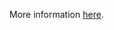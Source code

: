 More information [here](https://docs.paloaltonetworks.com/content/techdocs/en_US/prisma/prisma-cloud/prisma-cloud-code-security-policy-reference/azure-policies/azure-logging-policies/ensure-that-app-service-enables-failed-request-tracing.html).
